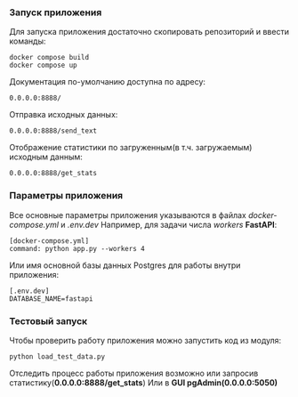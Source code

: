### Запуск приложения
Для запуска приложения достаточно скопировать репозиторий и ввести команды:

    docker compose build
    docker compose up

Документация по-умолчанию доступна по адресу:
    
    0.0.0.0:8888/

Отправка исходных данных:

    0.0.0.0:8888/send_text

Отображение статистики по загруженным(в т.ч. загружаемым) исходным данным:

    0.0.0.0:8888/get_stats

### Параметры приложения
Все основные параметры приложения указываются в файлах _docker-compose.yml_ и _.env.dev_
Например, для задачи числа _workers_ __FastAPI__:
    
    [docker-compose.yml]
    command: python app.py --workers 4
    
Или имя основной базы данных Postgres для работы внутри приложения:
    
    [.env.dev]
    DATABASE_NAME=fastapi

### Тестовый запуск
Чтобы проверить работу приложения можно запустить код из модуля:
    
    python load_test_data.py

Отследить процесс работы приложения возможно или запросив статистику(__0.0.0.0:8888/get_stats__)
Или в __GUI pgAdmin(0.0.0.0:5050)__
    


